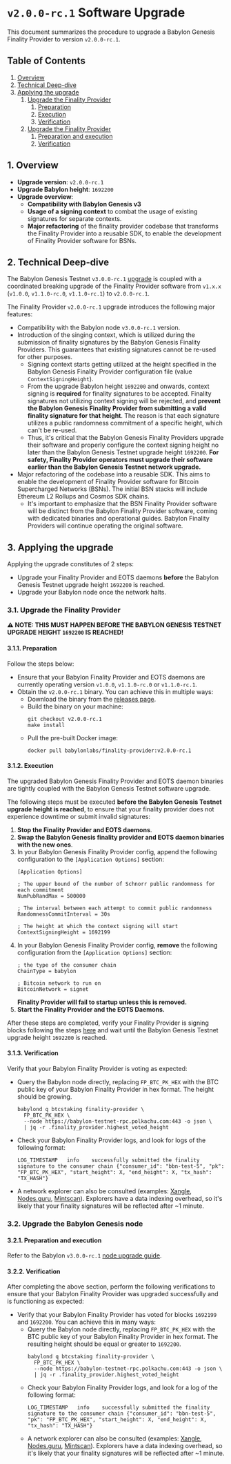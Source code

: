 # `v2.0.0-rc.1` Software Upgrade

This document summarizes the procedure to upgrade a Babylon Genesis Finality
Provider to version `v2.0.0-rc.1`.

## Table of Contents

1. [Overview](#1-overview)
2. [Technical Deep-dive](#2-technical-deep-dive)
3. [Applying the upgrade](#3-applying-the-upgrade)
   1. [Upgrade the Finality Provider](#31-upgrade-the-finality-provider)
      1. [Preparation](#311-preparation)
      2. [Execution](#312-execution)
      3. [Verification](#313-verification)
   2. [Upgrade the Finality Provider](#32-upgrade-the-babylon-provider)
      1. [Preparation and execution](#321-preparation-and-execution)
      2. [Verification](#322-verification)

## 1. Overview

- **Upgrade version**: `v2.0.0-rc.1`
- **Upgrade Babylon height**: `1692200`
- **Upgrade overview**:
  - **Compatibility with Babylon Genesis v3**
  - **Usage of a signing context** to combat the usage of existing signatures for
    separate contexts.
  - **Major refactoring** of the finality provider codebase that
    transforms the Finality Provider into a reusable SDK, to enable the
    development of Finality Provider software for BSNs.

## 2. Technical Deep-dive

The Babylon Genesis Testnet `v3.0.0-rc.1`
[upgrade](../../../babylon-node/upgrades/v3/README.md) is coupled with a
coordinated breaking upgrade of the Finality Provider software from `v1.x.x`
(`v1.0.0`, `v1.1.0-rc.0`, `v1.1.0-rc.1`) to `v2.0.0-rc.1`.

The Finality Provider `v2.0.0-rc.1` upgrade introduces the following major
features:
- Compatibility with the Babylon node `v3.0.0-rc.1` version.
- Introduction of the singing context, which is utilized during the submission
  of finality signatures by the Babylon Genesis Finality Providers. This
  guarantees that existing signatures cannot be re-used for other purposes.
  - Signing context starts getting utilized at the height specified in the
    Babylon Genesis Finality Provider configuration file (value
    `ContextSigningHeight`).
  - From the upgrade Babylon height `1692200` and onwards,
    context signing is **required** for finality signatures to be accepted. Finality
    signatures not utilizing context signing will be rejected, and **prevent
    the Babylon Genesis Finality Provider from submitting a valid finality
    signature for that height**. The reason is that each signature utilizes
    a public randomness commitment of a specific height, which can't be re-used.
  - Thus, it's critical that the Babylon Genesis Finality Providers upgrade
    their software and properly configure the context signing height no later
    than the Babylon Genesis Testnet upgrade height `1692200`.
    **For safety, Finality Provider operators must upgrade
    their software earlier than the Babylon Genesis Testnet network upgrade.**
- Major refactoring of the codebase into a reusable SDK. This aims to enable
  the development of Finality Provider software for Bitcoin Supercharged
  Networks (BSNs). The initial BSN stacks will include Ethereum L2 Rollups and
  Cosmos SDK chains.
  - It's important to emphasize that the BSN Finality Provider software will be
    distinct from the Babylon Finality Provider software, coming with dedicated
    binaries and operational guides. Babylon Finality Providers will continue
    operating the original software.

## 3. Applying the upgrade

Applying the upgrade constitutes of 2 steps:
- Upgrade your Finality Provider and EOTS daemons **before** the Babylon Genesis
  Testnet upgrade height `1692200` is reached.
- Upgrade your Babylon node once the network halts.

### 3.1. Upgrade the Finality Provider

**⚠️  NOTE: THIS MUST HAPPEN BEFORE THE BABYLON GENESIS TESTNET UPGRADE HEIGHT
`1692200` IS REACHED!**

#### 3.1.1. Preparation

Follow the steps below:
- Ensure that your Babylon Finality Provider and EOTS daemons are currently
  operating version `v1.0.0`, `v1.1.0-rc.0` or `v1.1.0-rc.1`.
- Obtain the `v2.0.0-rc.1` binary. You can achieve this in multiple ways:
  - Download the binary from the [releases
    page](https://github.com/babylonlabs-io/finality-provider/releases/tag/v2.0.0-rc.1).
  - Build the binary on your machine:
    ```shell
    git checkout v2.0.0-rc.1
    make install
    ```
  - Pull the pre-built Docker image:
    ```shell
    docker pull babylonlabs/finality-provider:v2.0.0-rc.1
    ```

#### 3.1.2. Execution

The upgraded Babylon Genesis Finality Provider and EOTS daemon binaries are
tightly coupled with the Babylon Genesis Testnet software upgrade.

The following steps must be executed **before the Babylon Genesis Testnet
upgrade height is reached**, to ensure that your finality provider does not
experience downtime or submit invalid signatures:
1. **Stop the Finality Provider and EOTS daemons**.
2. **Swap the Babylon Genesis finality provider and EOTS daemon binaries with
   the new ones**.
3. In your Babylon Genesis Finality Provider config, append the following
   configuration to the `[Application Options]` section:
   ```shell
   [Application Options]

   ; The upper bound of the number of Schnorr public randomness for each commitment
   NumPubRandMax = 500000

   ; The interval between each attempt to commit public randomness
   RandomnessCommitInterval = 30s

   ; The height at which the context signing will start
   ContextSigningHeight = 1692199
   ```
4. In your Babylon Genesis Finality Provider config, **remove** the following
   configuration from the `[Application Options]` section:
   ```shell
   ; the type of the consumer chain
   ChainType = babylon

   ; Bitcoin network to run on
   BitcoinNetwork = signet
   ```
   **Finality Provider will fail to startup unless this is removed.**
5. **Start the Finality Provider and the EOTS Daemons.**

After these steps are completed, verify your Finality Provider is signing blocks
following the steps [here](#313-verification) and wait until the Babylon Genesis
Testnet upgrade height `1692200` is reached.

#### 3.1.3. Verification

Verify that your Babylon Finality Provider is voting as expected:
  - Query the Babylon node directly, replacing `FP_BTC_PK_HEX` with the BTC
    public key of your Babylon Finality Provider in hex format. The height
    should be growing.
    ```shell
    babylond q btcstaking finality-provider \
      FP_BTC_PK_HEX \
      --node https://babylon-testnet-rpc.polkachu.com:443 -o json \
      | jq -r .finality_provider.highest_voted_height
    ```
  - Check your Babylon Finality Provider logs, and look for logs of the
    following format:
    ```shell
    LOG_TIMESTAMP	info	successfully submitted the finality signature to the consumer chain	{"consumer_id": "bbn-test-5", "pk": "FP_BTC_PK_HEX", "start_height": X, "end_height": X, "tx_hash": "TX_HASH"}
    ```
  - A network explorer can also be consulted (examples:
   [Xangle](https://babylon-explorer.xangle.io/testnet/finality-providers),
   [Nodes.guru](https://testnet.babylon.explorers.guru/finality-providers),
   [Mintscan](https://www.mintscan.io/babylon-testnet/finality-providers)).
   Explorers have a data indexing overhead, so it's likely that your finality
   signatures will be reflected after ~1 minute.

### 3.2. Upgrade the Babylon Genesis node

#### 3.2.1. Preparation and execution

Refer to the Babylon `v3.0.0-rc.1`
[node upgrade guide](../../../babylon-node/upgrades/v3/README.md).

#### 3.2.2. Verification

After completing the above section, perform the following
verifications to ensure that your Babylon Finality Provider was upgraded
successfully and is functioning as expected:
- Verify that your Babylon Finality Provider has voted for blocks `1692199` and
  `1692200`. You can achieve this in many ways:
  - Query the Babylon node directly, replacing `FP_BTC_PK_HEX` with the BTC
    public key of your Babylon Finality Provider in hex format. The resulting
    height should be equal or greater to `1692200`.
    ```shell
    babylond q btcstaking finality-provider \
      FP_BTC_PK_HEX \
      --node https://babylon-testnet-rpc.polkachu.com:443 -o json \
      | jq -r .finality_provider.highest_voted_height
    ```
  - Check your Babylon Finality Provider logs, and look for a log of the
    following format:
    ```shell
    LOG_TIMESTAMP	info	successfully submitted the finality signature to the consumer chain	{"consumer_id": "bbn-test-5", "pk": "FP_BTC_PK_HEX", "start_height": X, "end_height": X, "tx_hash": "TX_HASH"}
    ```
  - A network explorer can also be consulted (examples:
   [Xangle](https://babylon-explorer.xangle.io/testnet/finality-providers),
   [Nodes.guru](https://testnet.babylon.explorers.guru/finality-providers),
   [Mintscan](https://www.mintscan.io/babylon-testnet/finality-providers)).
   Explorers have a data indexing overhead, so it's likely that your finality
   signatures will be reflected after ~1 minute.
